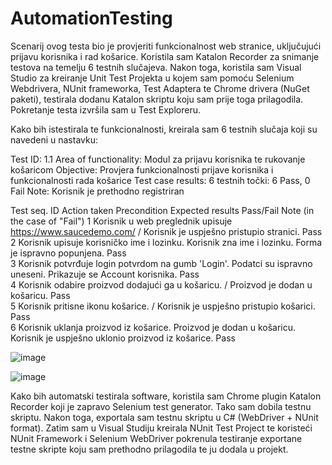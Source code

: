 # AutomationTesting

Scenarij ovog testa bio je provjeriti funkcionalnost web stranice, uključujući prijavu korisnika i rad košarice. 
Koristila sam Katalon Recorder za snimanje testova na temelju 6 testnih slučajeva. Nakon toga, koristila sam Visual Studio za kreiranje Unit Test Projekta u kojem sam pomoću Selenium Webdrivera, NUnit frameworka, Test Adaptera te Chrome drivera (NuGet paketi), testirala dodanu Katalon skriptu koju sam prije toga prilagodila. Pokretanje testa izvršila sam u Test Exploreru.

Kako bih istestirala te funkcionalnosti, kreirala sam 6 testnih slučaja koji su navedeni u nastavku: 

Test ID:	1.1
Area of functionality:	Modul za prijavu korisnika te  rukovanje košaricom
Objective:	Provjera funkcionalnosti prijave korisnika i funkcionalnosti rada košarice
Test case results:	6 testnih točki: 6 Pass, 0 Fail
Note:	Korisnik je prethodno registriran	
					
Test seq. ID	Action taken	Precondition	Expected results	Pass/Fail	Note (in the case of "Fail")
1	Korisnik u web preglednik upisuje https://www.saucedemo.com/	/	Korisnik je uspješno pristupio stranici.	Pass	
2	Korisnik upisuje korisničko ime i lozinku.	Korisnik zna ime i lozinku.	Forma je ispravno popunjena.	Pass	
3	Korisnik potvrđuje login potvrdom na gumb 'Login'.	Podatci su ispravno uneseni.	Prikazuje se Account korisnika.	Pass	
4	Korisnik odabire proizvod dodajući ga u košaricu.	/	Proizvod je dodan u košaricu.	Pass	
5	Korisnik pritisne ikonu košarice.	/	Korisnik je uspješno pristupio košarici.	Pass	
6	Korisnik uklanja proizvod iz košarice.	Proizvod je dodan u košaricu.	Korisnik je uspješno uklonio proizvod iz košarice.	Pass	

![image](https://user-images.githubusercontent.com/102880715/173625643-f80978b8-19d6-4c79-bacb-60b2f483ee37.png)

![image](https://user-images.githubusercontent.com/102880715/173625714-c9d553ca-2acf-4764-be2f-7128b64a5b59.png)

Kako bih automatski testirala software, koristila sam Chrome plugin Katalon Recorder koji je zapravo Selenium test generator. Tako sam dobila testnu skriptu.
Nakon toga, exportala sam testnu skriptu u C# (WebDriver + NUnit format).
Zatim sam u Visual Studiju kreirala NUnit Test Project te koristeći NUnit Framework i Selenium WebDriver pokrenula testiranje exportane testne skripte koju sam prethodno prilagodila te ju dodala u projekt.
